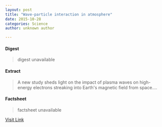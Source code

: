 ```yaml
---
layout: post
title: "Wave-particle interaction in atmosphere"
date: 2015-10-28
categories: Science
author: unknown author

---
```



#### Digest
>digest unavailable

#### Extract
>A new study sheds light on the impact of plasma waves on high-energy electrons streaking into Earth's magnetic field from space....

#### Factsheet
>factsheet unavailable

[Visit Link](http://www.sciencedaily.com/releases/2015/10/151027143023.htm)


